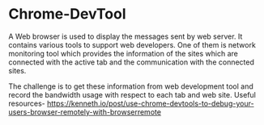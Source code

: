 # Chrome-DevTool

A Web browser is used to display the messages sent by web server. It contains various tools to support web developers. One of them is network monitoring tool which provides the information of the sites which are connected with the active tab and the communication with the connected sites. 

The challenge is to get these information from web development tool and record the bandwidth usage with respect to each tab and web site. 
Useful resources- https://kenneth.io/post/use-chrome-devtools-to-debug-your-users-browser-remotely-with-browserremote
